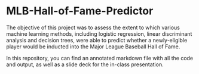 # MLB-Hall-of-Fame-Predictor

The objective of this project was to assess the extent to which various machine learning methods, including logistic regression, linear discriminant analysis and decision trees, were able to predict whether a newly-eligible player would be inducted into the Major League Baseball Hall of Fame.

In this repository, you can find an annotated markdown file with all the code and output, as well as a slide deck for the in-class presentation. 
